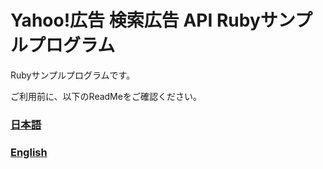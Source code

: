 # Yahoo!広告 検索広告 API Rubyサンプルプログラム

Rubyサンプルプログラムです。

ご利用前に、以下のReadMeをご確認ください。

### [日本語](./README_JA.md)
### [English](./README_EN.md)
